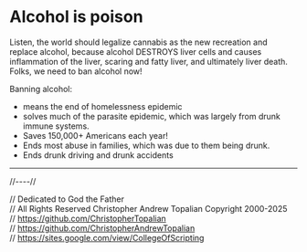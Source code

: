 # Alcohol is poison
Listen, the world should legalize cannabis as the new recreation and replace alcohol, because alcohol DESTROYS liver cells and causes inflammation of the liver, scaring and fatty liver, and ultimately liver death. Folks, we need to ban alcohol now!

Banning alcohol:
* means the end of homelessness epidemic
* solves much of the parasite epidemic, which was largely from drunk immune systems.
* Saves 150,000+ Americans each year!
* Ends most abuse in families, which was due to them being drunk.
* Ends drunk driving and drunk accidents

---

//----//

// Dedicated to God the Father  
// All Rights Reserved Christopher Andrew Topalian Copyright 2000-2025  
// https://github.com/ChristopherTopalian  
// https://github.com/ChristopherAndrewTopalian  
// https://sites.google.com/view/CollegeOfScripting

